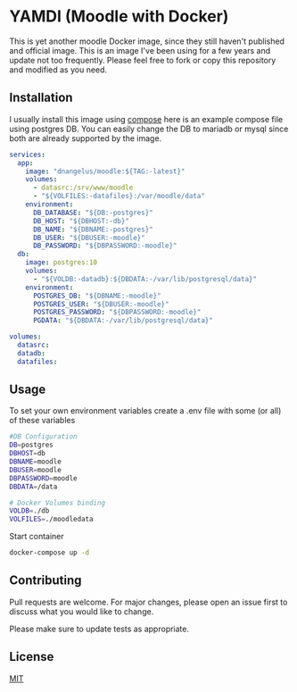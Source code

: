 # YAMDI (Moodle with Docker)

This is yet another moodle Docker image, since they still haven't published and official image. This is an image I've been using for a few years and update not too frequently. Please feel free to fork or copy this repository and modified as you need.

## Installation

I usually install this image using [compose](https://docs.docker.com/compose/install/) here is an example compose file using postgres DB.
You can easily change the DB to mariadb or mysql since both are already supported by the image.

```yml
services:
  app:
    image: "dnangelus/moodle:${TAG:-latest}"
    volumes:
      - datasrc:/srv/www/moodle
      - "${VOLFILES:-datafiles}:/var/moodle/data"
    environment:
      DB_DATABASE: "${DB:-postgres}"
      DB_HOST: "${DBHOST:-db}"
      DB_NAME: "${DBNAME:-postgres}"
      DB_USER: "${DBUSER:-moodle}"
      DB_PASSWORD: "${DBPASSWORD:-moodle}"
  db:
    image: postgres:10
    volumes:
      - "${VOLDB:-datadb}:${DBDATA:-/var/lib/postgresql/data}"
    environment:
      POSTGRES_DB: "${DBNAME:-moodle}"
      POSTGRES_USER: "${DBUSER:-moodle}"
      POSTGRES_PASSWORD: "${DBPASSWORD:-moodle}"
      PGDATA: "${DBDATA:-/var/lib/postgresql/data}"

volumes:
  datasrc:
  datadb:
  datafiles:
```

## Usage
To set your own environment variables create a .env file with some (or all) of these variables
```bash
#DB Configuration
DB=postgres
DBHOST=db
DBNAME=moodle
DBUSER=moodle
DBPASSWORD=moodle
DBDATA=/data

# Docker Volumes binding
VOLDB=./db
VOLFILES=./moodledata
```

Start container 
```bash
docker-compose up -d
```

## Contributing
Pull requests are welcome. For major changes, please open an issue first to discuss what you would like to change.

Please make sure to update tests as appropriate.

## License
[MIT](https://choosealicense.com/licenses/mit/)